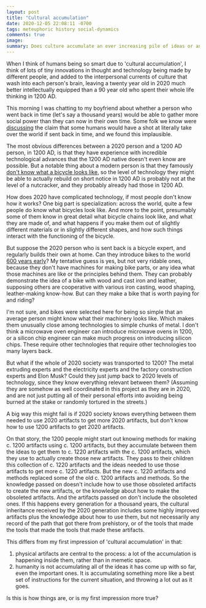 ```yaml
---
layout: post
title: "Cultural accumulation"
date: 2020-12-05 22:08:11 -0700
tags: meteuphoric history social-dynamics
comments: true
image:
summary: Does culture accumulate an ever increasing pile of ideas or an ever replaced collection of objects and instructions?
---
```

When I think of humans being so smart due to 'cultural accumulation', I think of lots of tiny innovations in thought and technology being made by different people, and added to the interpersonal currents of culture that wash into each person's brain, leaving a twenty year old in 2020 much better intellectually equipped than a 90 year old who spent their whole life thinking in 1200 AD.

This morning I was chatting to my boyfriend about whether a person who went back in time (let's say a thousand years) would be able to gather more social power than they can now in their own time. Some folk we know were [discussing](https://www.lesswrong.com/s/mzgtmmTKKn5MuCzFJ/p/oiuZjPfknKsSc5waC#Discussion_on_the_ease_of_taking_control_of_the_world) the claim that some humans would have a shot at literally take over the world if sent back in time, and we found this implausible.

The most obvious differences between a 2020 person and a 1200 AD person, in 1200 AD, is that they have experience with incredible technological advances that the 1200 AD native doesn't even know are possible. But a notable thing about a modern person is that they famously [don't know what a bicycle looks like](https://www.behance.net/gallery/35437979/Velocipedia), so the level of technology they might be able to actually rebuild on short notice  in 1200 AD is probably not at the level of a nutcracker, and they probably already had those in 1200 AD.

How does 2020 have complicated technology, if most people don't know how it works? One big part is specialization: across the world, quite a few people do know what bicycles look like. And more to the point, presumably some of them know in great detail what bicycle chains look like, and what they are made of, and what happens if you make them out of slightly different materials or in slightly different shapes, and how such things interact with the functioning of the bicycle.

But suppose the 2020 person who is sent back is a bicycle expert, and regularly builds their own at home. Can they introduce bikes to the world [600 years early](https://en.wikipedia.org/wiki/Bicycle#History)? My tentative guess is yes, but not very ridable ones, because they don't have machines for making bike parts, or any idea what those machines are like or the principles behind them. They can probably demonstrate the idea of a bike with wood and cast iron and leather, supposing others are cooperative with various iron casting, wood shaping, leather-making know-how. But can they make a bike that is worth paying for and riding?

I'm not sure, and bikes were selected here for being so simple that an average person might know what their machinery looks like. Which makes them unusually close among technologies to simple chunks of metal. I don't think a microwave oven engineer can introduce microwave ovens in 1200, or a silicon chip engineer can make much progress on introducing silicon chips. These require other technologies that require other technologies too many layers back.

But what if the whole of 2020 society was transported to 1200? The metal extruding experts and the electricity experts and the factory construction experts and Elon Musk? Could they just jump back to 2020 levels of technology, since they know everything relevant between them? (Assuming they are somehow as well coordinated in this project as they are in 2020, and are not just putting all of their personal efforts into avoiding being burned at the stake or randomly tortured in the streets.)

A big way this might fail is if 2020 society knows everything between them needed to use 2020 artifacts to get more 2020 artifacts, but don't know how to use 1200 artifacts to get 2020 artifacts.

On that story, the 1200 people might start out knowing methods for making c. 1200 artifacts using c. 1200 artifacts, but they accumulate between them the ideas to get them to c. 1220 artifacts with the c. 1200 artifacts, which they use to actually create those new artifacts. They pass to their children this collection of c. 1220 artifacts and the ideas needed to use those artifacts to get more c. 1220 artifacts. But the new c. 1220 artifacts and methods replaced some of the old c. 1200 artifacts and methods. So the knowledge passed on doesn't include how to use those obsoleted artifacts to create the new artifacts, or the knowledge about how to make the obsoleted artifacts. And the artifacts passed on don't include the obsoleted ones. If this happens every generation for a thousand years, the cultural inheritance received by the 2020 generation includes some highly improved artifacts plus the knowledge about how to use them, but not necessarily any record of the path that got there from prehistory, or of the tools that made the tools that made the tools that made these artifacts.

This differs from my first impression of 'cultural accumulation' in that:
1. physical artifacts are central to the process: a lot of the accumulation is happening inside them, rather than in memetic space.
2. humanity is not accumulating all of the ideas it has come up with so far, even the important ones. It is accumulating something more like a best set of instructions for the current situation, and throwing a lot out as it goes.

Is this is how things are, or is my first impression more true?
